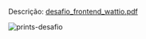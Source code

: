 Descrição: [desafio_frontend_wattio.pdf](./desafio_frontend_wattio.pdf)

![prints-desafio](https://user-images.githubusercontent.com/94877176/185758681-0da6ec34-0f18-4c4d-bd34-86d117de69cb.png)
